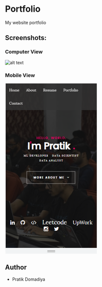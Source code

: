 # Portfolio

My website portfolio

## Screenshots:

### Computer View

![alt text](https://github.com/Pratikdomadiya/Pratikdomadiya.github.io/blob/main/Portfolio/Portfolio.jpeg)

### Mobile View

![alt text](https://github.com/Pratikdomadiya/Pratikdomadiya.github.io/blob/main/Portfolio/Portfolio_mobile.jpeg)

## Author

* Pratik Domadiya
